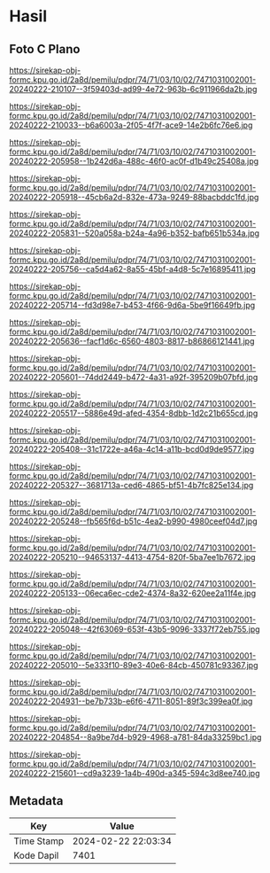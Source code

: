 # Hasil

## Foto C Plano

https://sirekap-obj-formc.kpu.go.id/2a8d/pemilu/pdpr/74/71/03/10/02/7471031002001-20240222-210107--3f59403d-ad99-4e72-963b-6c911966da2b.jpg

https://sirekap-obj-formc.kpu.go.id/2a8d/pemilu/pdpr/74/71/03/10/02/7471031002001-20240222-210033--b6a6003a-2f05-4f7f-ace9-14e2b6fc76e6.jpg

https://sirekap-obj-formc.kpu.go.id/2a8d/pemilu/pdpr/74/71/03/10/02/7471031002001-20240222-205958--1b242d6a-488c-46f0-ac0f-d1b49c25408a.jpg

https://sirekap-obj-formc.kpu.go.id/2a8d/pemilu/pdpr/74/71/03/10/02/7471031002001-20240222-205918--45cb6a2d-832e-473a-9249-88bacbddc1fd.jpg

https://sirekap-obj-formc.kpu.go.id/2a8d/pemilu/pdpr/74/71/03/10/02/7471031002001-20240222-205831--520a058a-b24a-4a96-b352-bafb651b534a.jpg

https://sirekap-obj-formc.kpu.go.id/2a8d/pemilu/pdpr/74/71/03/10/02/7471031002001-20240222-205756--ca5d4a62-8a55-45bf-a4d8-5c7e16895411.jpg

https://sirekap-obj-formc.kpu.go.id/2a8d/pemilu/pdpr/74/71/03/10/02/7471031002001-20240222-205714--fd3d98e7-b453-4f66-9d6a-5be9f16649fb.jpg

https://sirekap-obj-formc.kpu.go.id/2a8d/pemilu/pdpr/74/71/03/10/02/7471031002001-20240222-205636--facf1d6c-6560-4803-8817-b86866121441.jpg

https://sirekap-obj-formc.kpu.go.id/2a8d/pemilu/pdpr/74/71/03/10/02/7471031002001-20240222-205601--74dd2449-b472-4a31-a92f-395209b07bfd.jpg

https://sirekap-obj-formc.kpu.go.id/2a8d/pemilu/pdpr/74/71/03/10/02/7471031002001-20240222-205517--5886e49d-afed-4354-8dbb-1d2c21b655cd.jpg

https://sirekap-obj-formc.kpu.go.id/2a8d/pemilu/pdpr/74/71/03/10/02/7471031002001-20240222-205408--31c1722e-a46a-4c14-a11b-bcd0d9de9577.jpg

https://sirekap-obj-formc.kpu.go.id/2a8d/pemilu/pdpr/74/71/03/10/02/7471031002001-20240222-205327--3681713a-ced6-4865-bf51-4b7fc825e134.jpg

https://sirekap-obj-formc.kpu.go.id/2a8d/pemilu/pdpr/74/71/03/10/02/7471031002001-20240222-205248--fb565f6d-b51c-4ea2-b990-4980ceef04d7.jpg

https://sirekap-obj-formc.kpu.go.id/2a8d/pemilu/pdpr/74/71/03/10/02/7471031002001-20240222-205210--94653137-4413-4754-820f-5ba7ee1b7672.jpg

https://sirekap-obj-formc.kpu.go.id/2a8d/pemilu/pdpr/74/71/03/10/02/7471031002001-20240222-205133--06eca6ec-cde2-4374-8a32-620ee2a11f4e.jpg

https://sirekap-obj-formc.kpu.go.id/2a8d/pemilu/pdpr/74/71/03/10/02/7471031002001-20240222-205048--42f63069-653f-43b5-9096-3337f72eb755.jpg

https://sirekap-obj-formc.kpu.go.id/2a8d/pemilu/pdpr/74/71/03/10/02/7471031002001-20240222-205010--5e333f10-89e3-40e6-84cb-450781c93367.jpg

https://sirekap-obj-formc.kpu.go.id/2a8d/pemilu/pdpr/74/71/03/10/02/7471031002001-20240222-204931--be7b733b-e6f6-4711-8051-89f3c399ea0f.jpg

https://sirekap-obj-formc.kpu.go.id/2a8d/pemilu/pdpr/74/71/03/10/02/7471031002001-20240222-204854--8a9be7d4-b929-4968-a781-84da33259bc1.jpg

https://sirekap-obj-formc.kpu.go.id/2a8d/pemilu/pdpr/74/71/03/10/02/7471031002001-20240222-215601--cd9a3239-1a4b-490d-a345-594c3d8ee740.jpg


## Metadata

| Key        | Value               |
| ---------- | ------------------- |
| Time Stamp | 2024-02-22 22:03:34 |
| Kode Dapil | 7401                |



